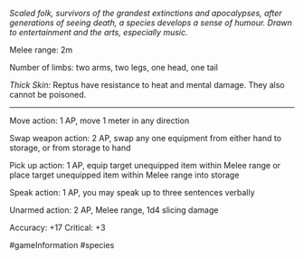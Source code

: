 *Scaled folk, survivors of the grandest extinctions and apocalypses, after generations of seeing death, a species develops a sense of humour. Drawn to entertainment and the arts, especially music.*

Melee range: 2m

Number of limbs: two arms, two legs, one head, one tail

*Thick Skin:* Reptus have resistance to heat and mental damage. They also cannot be poisoned.

---

Move action: 1 AP, move 1 meter in any direction

Swap weapon action: 2 AP, swap any one equipment from either hand to storage, or from storage to hand

Pick up action: 1 AP, equip target unequipped item within Melee range or place target unequipped item within Melee range into storage

Speak action: 1 AP, you may speak up to three sentences verbally

Unarmed action: 2 AP, Melee range, 1d4 slicing damage

Accuracy: +17
Critical: +3

#gameInformation #species